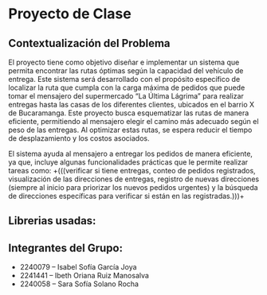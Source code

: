 # Proyecto de Clase

## Contextualización del Problema
El proyecto tiene como objetivo diseñar e implementar un sistema que permita encontrar las rutas óptimas según la capacidad del vehículo de entrega. Este sistema será desarrollado con el propósito específico de localizar la ruta que cumpla con la carga máxima de pedidos que puede tomar el mensajero del supermercado “La Última Lágrima” para realizar entregas hasta las casas de los diferentes clientes, ubicados en el barrio X de Bucaramanga. Este proyecto busca esquematizar las rutas de manera eficiente, permitiendo al mensajero elegir el camino más adecuado según el peso de las entregas. Al optimizar estas rutas, se espera reducir el tiempo de desplazamiento y los costos asociados.

El sistema ayuda al mensajero a entregar los pedidos de manera eficiente, ya que, incluye algunas funcionalidades prácticas que le permite realizar tareas como: +(((verificar si tiene entregas, conteo de pedidos registrados, visualización de las direcciones de entregas, registro de nuevas direcciones (siempre al inicio para priorizar los nuevos pedidos urgentes) y la búsqueda de direcciones específicas para verificar si están en las registradas.)))+

## Librerias usadas:


## Integrantes del Grupo:
- 2240079 – Isabel Sofía García Joya 
- 2241441 – Ibeth Oriana Ruiz Manosalva
- 2240058 – Sara Sofía Solano Rocha
